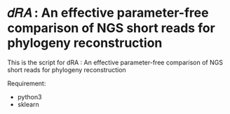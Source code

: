 # 𝑑𝑅𝐴 : An effective parameter-free comparison of NGS short reads for phylogeny reconstruction

This is the script for dRA : An effective parameter-free comparison of NGS short reads for phylogeny reconstruction

Requirement:
- python3
- sklearn


